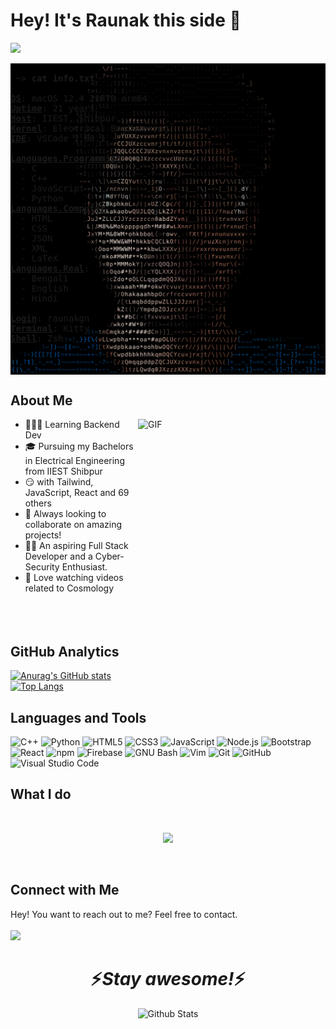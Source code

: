# Hey! It's Raunak this side 👋  
![](https://komarev.com/ghpvc/?username=RaunakGN2001)
<br>
<pre>
<img alt="GIF" align="right" width="540px" src="https://github.com/RaunakGN2001/RaunakGN2001/blob/5539baf30c4a653ab4a3b5573fab982573971125/me-ascii-art.png" />
 ~> <strong>cat info.txt</strong>
 
<strong><a href="" >OS</a></strong>: macOS 12.4 21F79 arm64
<strong><a href="" >Uptime</a></strong>: 21 years
<strong><a href="" >Host</a></strong>: IIEST, Shibpur
<strong><a href="" >Kernel</a></strong>: Electrical Engineering
<strong><a href="" >IDE</a></strong>: VSCode 1.68.1

<strong><a href="" >Languages.Programming</a></strong>: 
  - C
  - C++
  - JavaScript
  - Python
<strong><a href="" >Languages.Computer</a></strong>: 
  - HTML
  - CSS
  - JSON
  - XML
  - LaTeX
<strong><a href="" >Languages.Real</a></strong>: 
  - Bengali
  - English
  - Hindi
  
<strong><a href="">Login</a></strong>: raunakgn
<strong><a href="">Terminal</a></strong>: Kitty
<strong><a href="">Shell</a></strong>: Zsh
</pre>

## About Me
<img align = "right" height="290px" width="300px" alt="GIF" src="https://media.giphy.com/media/3FjEPbKqEPhPpmC8uY/giphy.gif" />

* 👨🏻‍💻 Learning Backend Dev
* :mortar_board: Pursuing my Bachelors in Electrical Engineering from IIEST Shibpur
* 😏 with Tailwind, JavaScript, React and 69 others
* :briefcase: Always looking to collaborate on amazing projects!
* :technologist: An aspiring Full Stack Developer and a Cyber-Security Enthusiast.
* 🔭 Love watching videos related to Cosmology
  <br><br><br><br>
  
## GitHub Analytics
[![Anurag's GitHub stats](https://github-readme-stats.vercel.app/api?username=RaunakGN2001&show_icons=true&theme=radical)](https://github.com/anuraghazra/github-readme-stats)  
[![Top Langs](https://github-readme-stats.vercel.app/api/top-langs/?username=RaunakGN2001&layout=compact&theme=radical)](https://github.com/anuraghazra/github-readme-stats)

## Languages and Tools
![C++](https://img.shields.io/badge/c++-%2300599C.svg?style=for-the-badge&logo=c%2B%2B&logoColor=white) ![Python](https://img.shields.io/static/v1?style=for-the-badge&message=Python&color=3776AB&logo=Python&logoColor=FFFFFF&label=) ![HTML5](https://img.shields.io/badge/html5-%23E34F26.svg?style=for-the-badge&logo=html5&logoColor=white) ![CSS3](https://img.shields.io/badge/css3-%231572B6.svg?style=for-the-badge&logo=css3&logoColor=white) ![JavaScript](https://img.shields.io/badge/javascript-%23323330.svg?style=for-the-badge&logo=javascript&logoColor=%23F7DF1E) ![Node.js](https://img.shields.io/static/v1?style=for-the-badge&message=Node.js&color=339933&logo=Node.js&logoColor=FFFFFF&label=) ![Bootstrap](https://img.shields.io/badge/bootstrap-%23563D7C.svg?style=for-the-badge&logo=bootstrap&logoColor=white) ![React](https://camo.githubusercontent.com/67a01fa7cf337616274f39c070a11638f2e65720e414ef55b8dd3f9c2a803b2a/68747470733a2f2f696d672e736869656c64732e696f2f7374617469632f76313f7374796c653d666f722d7468652d6261646765266d6573736167653d526561637426636f6c6f723d323232323232266c6f676f3d5265616374266c6f676f436f6c6f723d363144414642266c6162656c3d) ![npm](https://img.shields.io/static/v1?style=for-the-badge&message=npm&color=CB3837&logo=npm&logoColor=FFFFFF&label=) ![Firebase](https://img.shields.io/static/v1?style=for-the-badge&message=Firebase&color=222222&logo=Firebase&logoColor=FFCA28&label=) ![GNU Bash](https://img.shields.io/static/v1?style=for-the-badge&message=GNU+Bash&color=4EAA25&logo=GNU+Bash&logoColor=FFFFFF&label=) ![Vim](https://img.shields.io/static/v1?style=for-the-badge&message=Vim&color=019733&logo=Vim&logoColor=FFFFFF&label=) ![Git](https://img.shields.io/badge/git-%23F05033.svg?style=for-the-badge&logo=git&logoColor=white) ![GitHub](https://img.shields.io/badge/github-%23121011.svg?style=for-the-badge&logo=github&logoColor=white) ![Visual Studio Code](https://img.shields.io/static/v1?style=for-the-badge&message=Visual+Studio+Code&color=007ACC&logo=Visual+Studio+Code&logoColor=FFFFFF&label=)


## What I do

<br />

<p align="center">
   <img src="https://media.giphy.com/media/f9XgHHnPnDjOF1hWpl/giphy.gif" />
   </p>
   
   
<br />

## Connect with Me
Hey! You want to reach out to me? Feel free to contact.  
<br>
<a href="https://www.linkedin.com/in/raunak-gayen-2001/"><img src="https://img.shields.io/badge/linkedin-%230077B5.svg?style=for-the-badge&logo=linkedin&logoColor=white" /></a>

## 
<h1 align='center'>⚡️<i>Stay awesome!</i>⚡️</h1>
<p align="center">
<img src="https://raw.githubusercontent.com/mayhemantt/mayhemantt/Update/svg/Bottom.svg" alt="Github Stats" />
</p>
